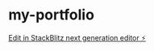 # my-portfolio

[Edit in StackBlitz next generation editor ⚡️](https://stackblitz.com/~/github.com/msmahatha/my-portfolio)
